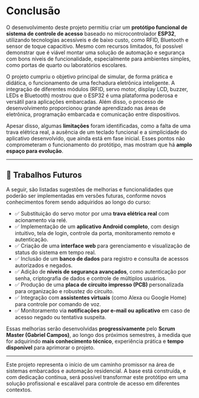 # Conclusão

O desenvolvimento deste projeto permitiu criar um **protótipo funcional de sistema de controle de acesso** baseado no microcontrolador **ESP32**, utilizando tecnologias acessíveis e de baixo custo, como RFID, Bluetooth e sensor de toque capacitivo. Mesmo com recursos limitados, foi possível demonstrar que é viável montar uma solução de automação e segurança com bons níveis de funcionalidade, especialmente para ambientes simples, como portas de quarto ou laboratórios escolares.

O projeto cumpriu o objetivo principal de simular, de forma prática e didática, o funcionamento de uma fechadura eletrônica inteligente. A integração de diferentes módulos (RFID, servo motor, display LCD, buzzer, LEDs e Bluetooth) mostrou que o ESP32 é uma plataforma poderosa e versátil para aplicações embarcadas. Além disso, o processo de desenvolvimento proporcionou grande aprendizado nas áreas de eletrônica, programação embarcada e comunicação entre dispositivos.

Apesar disso, algumas **limitações** foram identificadas, como a falta de uma trava elétrica real, a ausência de um teclado funcional e a simplicidade do aplicativo desenvolvido, que ainda está em fase inicial. Esses pontos não comprometeram o funcionamento do protótipo, mas mostram que há **amplo espaço para evolução**.

---

## 🔮 Trabalhos Futuros

A seguir, são listadas sugestões de melhorias e funcionalidades que poderão ser implementadas em versões futuras, conforme novos conhecimentos forem sendo adquiridos ao longo do curso:

- ✅ Substituição do servo motor por uma **trava elétrica real** com acionamento via relé.
- ✅ Implementação de um **aplicativo Android completo**, com design intuitivo, tela de login, controle da porta, monitoramento remoto e autenticação.
- ✅ Criação de uma **interface web** para gerenciamento e visualização de status do sistema em tempo real.
- ✅ Inclusão de um **banco de dados** para registro e consulta de acessos autorizados e negados.
- ✅ Adição de **níveis de segurança avançados**, como autenticação por senha, criptografia de dados e controle de múltiplos usuários.
- ✅ Produção de uma **placa de circuito impresso (PCB)** personalizada para organização e robustez do circuito.
- ✅ Integração com **assistentes virtuais** (como Alexa ou Google Home) para controle por comando de voz.
- ✅ Monitoramento via **notificações por e-mail ou aplicativo** em caso de acesso negado ou tentativa suspeita.

Essas melhorias serão desenvolvidas **progressivamente** pelo **Scrum Master (Gabriel Campos)**, ao longo dos próximos semestres, à medida que for adquirindo **mais conhecimento técnico**, experiência prática e **tempo disponível** para aprimorar o projeto.

---

Este projeto representa o início de um caminho promissor na área de sistemas embarcados e automação residencial. A base está construída, e com dedicação contínua, será possível transformar este protótipo em uma solução profissional e escalável para controle de acesso em diferentes contextos.
